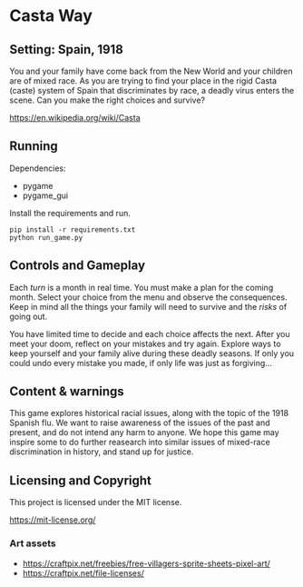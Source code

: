 # Casta Way

## Setting: Spain, 1918 

You and your family have come back from the New World and your children
are of mixed race. As you are trying to find your place in the rigid 
Casta (caste) system of Spain that discriminates by race, a deadly virus
enters the scene. Can you make the right choices and survive?

https://en.wikipedia.org/wiki/Casta

## Running

Dependencies:

- pygame
- pygame_gui

Install the requirements and run.

    pip install -r requirements.txt
    python run_game.py

## Controls and Gameplay

Each _turn_ is a month in real time. You must make a plan for the coming
month. Select your choice from the menu and observe the consequences.
Keep in mind all the things your family will need to survive and the
_risks_ of going out.

You have limited time to decide and each choice affects the next. After
you meet your doom, reflect on your mistakes and try again. Explore ways
to keep yourself and your family alive during these deadly seasons. If only
you could undo every mistake you made, if only life was just as forgiving...

## Content & warnings

This game explores historical racial issues, along with the topic of the
1918 Spanish flu. We want to raise awareness of the issues of the past and
present, and do not intend any harm to anyone. We hope this game may inspire
some to do further reasearch into similar issues of mixed-race discrimination
in history, and stand up for justice.

## Licensing and Copyright

This project is licensed under the MIT license.

https://mit-license.org/

### Art assets

- https://craftpix.net/freebies/free-villagers-sprite-sheets-pixel-art/
- https://craftpix.net/file-licenses/
